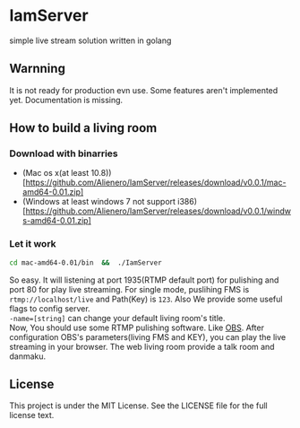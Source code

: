 # IamServer
simple live stream solution written in golang

## Warnning
It is not ready for production evn use. Some features aren't implemented yet. Documentation is missing.

## How to build a living room
### Download with binarries
- (Mac os x(at least 10.8))[https://github.com/Alienero/IamServer/releases/download/v0.0.1/mac-amd64-0.01.zip]
- (Windows at least windows 7 not support i386)[https://github.com/Alienero/IamServer/releases/download/v0.0.1/windws-amd64-0.01.zip]

### Let it work
```bash
cd mac-amd64-0.01/bin  &&  ./IamServer
```
So easy. It will listening at port 1935(RTMP default port) for pulishing and port 80 for play live streaming. For single mode, puslihing FMS is `rtmp://localhost/live` and Path(Key) is `123`. Also We provide some useful flags to config server.     
`-name=[string]` can change your default living room's title.      
 Now, You should use some RTMP pulishing software. Like [OBS](https://obsproject.com/). After configuration OBS's parameters(living FMS and KEY), you can play the live streaming in your browser. The web living room provide a talk room and danmaku.
 
##  License
 This project is under the MIT License. See the LICENSE file for the full license text.
